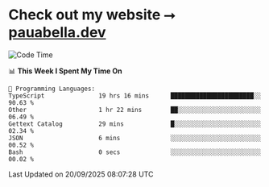 # Check out my website ⭢ [pauabella.dev](https://pauabella.dev)

<!--START_SECTION:waka-->
![Code Time](http://img.shields.io/badge/Code%20Time-4%2C810%20hrs%2056%20mins-blue)

📊 **This Week I Spent My Time On** 

```text
💬 Programming Languages: 
TypeScript               19 hrs 16 mins      ███████████████████████░░   90.63 % 
Other                    1 hr 22 mins        ██░░░░░░░░░░░░░░░░░░░░░░░   06.49 % 
Gettext Catalog          29 mins             █░░░░░░░░░░░░░░░░░░░░░░░░   02.34 % 
JSON                     6 mins              ░░░░░░░░░░░░░░░░░░░░░░░░░   00.52 % 
Bash                     0 secs              ░░░░░░░░░░░░░░░░░░░░░░░░░   00.02 % 
```


 Last Updated on 20/09/2025 08:07:28 UTC
<!--END_SECTION:waka-->
